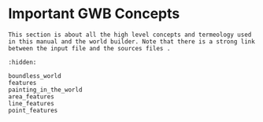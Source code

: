 Important GWB Concepts
======================

```{todo}
This section is about all the high level concepts and termeology used in this manual and the world builder. Note that there is a strong link between the input file and the sources files .
```

```{toctree}
:hidden:

boundless_world
features
painting_in_the_world
area_features
line_features
point_features
```
